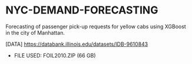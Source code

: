 # NYC-DEMAND-FORECASTING
Forecasting of passenger pick-up requests for yellow cabs using XGBoost in the city of Manhattan.

[DATA] https://databank.illinois.edu/datasets/IDB-9610843
- FILE USED: FOIL2010.ZIP (66 GB)
   

